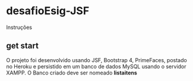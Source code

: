 # desafioEsig-JSF

Instruções

## get start 

O projeto foi desenvolvido usando JSF, Bootstrap 4, PrimeFaces, postado no Heroku e persistido em um banco de dados MySQL usando o servidor XAMPP.
O Banco criado deve ser nomeado **listaitens** 
